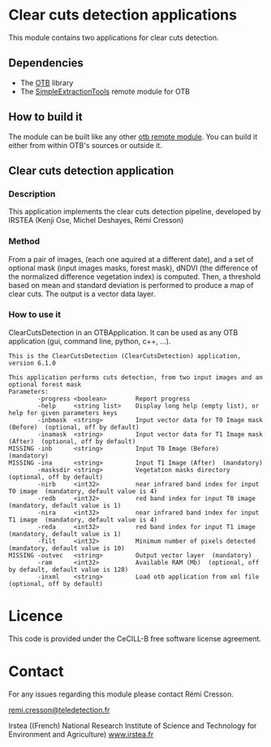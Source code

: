 # Clear cuts detection applications

This module contains two applications for clear cuts detection.

## Dependencies

* The [OTB](https://www.orfeo-toolbox.org/) library
* The [SimpleExtractionTools](https://github.com/remicres/SimpleExtractionTools) remote module for OTB

## How to build it

The module can be built like any other [otb remote module](https://wiki.orfeo-toolbox.org/index.php/How_to_write_a_remote_module). You can build it either from within OTB's sources or outside it.


## Clear cuts detection application

### Description

This application implements the clear cuts detection pipeline, developed by IRSTEA (Kenji Ose, Michel Deshayes, Rémi Cresson)

### Method

From a pair of images, (each one aquired at a different date), and a set of optional mask (input images masks, forest mask), dNDVI (the difference of the normalized difference vegetation index) is computed. Then, a threshold based on mean and standard deviation is performed to produce a map of clear cuts. The output is a vector data layer.

### How to use it

ClearCutsDetection in an OTBApplication.
It can be used as any OTB application (gui, command line, python, c++, ...).

```
This is the ClearCutsDetection (ClearCutsDetection) application, version 6.1.0

This application performs cuts detection, from two input images and an optional forest mask
Parameters: 
        -progress <boolean>        Report progress 
        -help     <string list>    Display long help (empty list), or help for given parameters keys
        -inbmask  <string>         Input vector data for T0 Image mask (Before)  (optional, off by default)
        -inamask  <string>         Input vector data for T1 Image mask (After)  (optional, off by default)
MISSING -inb      <string>         Input T0 Image (Before)  (mandatory)
MISSING -ina      <string>         Input T1 Image (After)  (mandatory)
        -masksdir <string>         Vegetation masks directory  (optional, off by default)
        -nirb     <int32>          near infrared band index for input T0 image  (mandatory, default value is 4)
        -redb     <int32>          red band index for input T0 image  (mandatory, default value is 1)
        -nira     <int32>          near infrared band index for input T1 image  (mandatory, default value is 4)
        -reda     <int32>          red band index for input T1 image  (mandatory, default value is 1)
        -filt     <int32>          Minimum number of pixels detected  (mandatory, default value is 10)
MISSING -outvec   <string>         Output vector layer  (mandatory)
        -ram      <int32>          Available RAM (Mb)  (optional, off by default, default value is 128)
        -inxml    <string>         Load otb application from xml file  (optional, off by default)

```

Licence
=======

This code is provided under the CeCILL-B free software license agreement.

Contact
=======

For any issues regarding this module please contact Rémi Cresson.

remi.cresson@teledetection.fr

Irstea ((French) National Research Institute of Science and Technology for Environment and Agriculture)
www.irstea.fr
